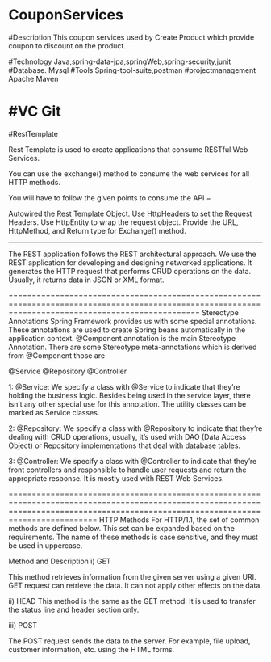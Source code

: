 # CouponServices

#Description
This coupon services used by Create Product which provide coupon to discount on the product..



#Technology
Java,spring-data-jpa,springWeb,spring-security,junit
#Database.
Mysql
#Tools
Spring-tool-suite,postman
#projectmanagement
Apache Maven

#VC
Git
======================================================================================================================================================

#RestTemplate

Rest Template is used to create applications that consume RESTful Web Services. 

You can use the exchange() method to consume the web services for all HTTP methods. 


You will have to follow the given points to consume the API −

Autowired the Rest Template Object.
Use HttpHeaders to set the Request Headers.
Use HttpEntity to wrap the request object.
Provide the URL, HttpMethod, and Return type for Exchange() method.


--------------------------------------------------------------------------------------------------------

The REST application follows the REST architectural approach. We use the REST application for developing and designing networked applications. 
It generates the HTTP request that performs CRUD operations on the data. Usually, it returns data in JSON or XML format.

=====================================================================================================================================================
Stereotype Annotations
Spring Framework provides us with some special annotations. 
These annotations are used to create Spring beans automatically in the application context. 
@Component annotation is the main Stereotype Annotation. There are some Stereotype meta-annotations which is derived from @Component those are

@Service
@Repository
@Controller



1: @Service: We specify a class with @Service to indicate that they’re holding the business logic. Besides being used in the service layer, there isn’t any other special use for this annotation. The utility classes can be marked as Service classes.

2: @Repository: We specify a class with @Repository to indicate that they’re dealing with CRUD operations, usually, it’s used with DAO (Data Access Object) or Repository implementations that deal with database tables.

3: @Controller: We specify a class with @Controller to indicate that they’re front controllers and responsible to handle user requests and return the appropriate response. It is mostly used with REST Web Services.


=====================================================================================================================================================================================
HTTP Methods
For HTTP/1.1, the set of common methods are defined below. This set can be expanded based on the requirements. The name of these methods is case sensitive, and they must be used in uppercase.

Method and Description
i) GET

This method retrieves information from the given server using a given URI. 
GET request can retrieve the data. It can not apply other effects on the data.

ii) HEAD
This method is the same as the GET method. It is used to transfer the status line and header section only.

iii) POST

The POST request sends the data to the server. For example, file upload, customer information, etc. using the HTML forms.
